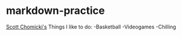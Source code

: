 # markdown-practice
[Scott Chomicki's](https://www.linkedin.com/in/schomicki/)
Things I like to do:
-Basketball
-Videogames
-Chilling
